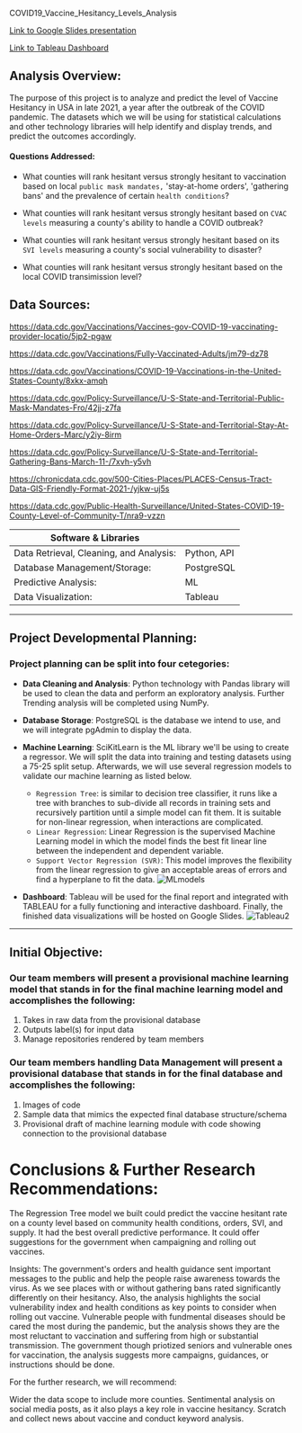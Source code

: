  COVID19_Vaccine_Hesitancy_Levels_Analysis

[Link to Google Slides presentation](https://docs.google.com/presentation/d/1QMLQhXdtwhx3Y2UqlmNIYpZkR67QkC8ZYHKdYIHn1MU/edit#slide=id.p)

[Link to Tableau Dashboard](https://public.tableau.com/views/Covid19VaccinationHesitancylevelofAnalysis/Dashboard1?:language=en-US&:display_count=n&:origin=viz_share_link)
## Analysis Overview:
The purpose of this project is to analyze and predict the level of Vaccine Hesitancy in USA in late 2021, a year after the outbreak of the COVID pandemic. The datasets which we will be using for statistical calculations and other technology libraries will help identify and display trends, and predict the outcomes accordingly.

#### Questions Addressed:

- What counties will rank hesitant versus strongly hesitant to vaccination based on local `public mask mandates,` 'stay-at-home orders', 'gathering bans' and the prevalence of certain `health conditions`? 

- What counties will rank hesitant versus strongly hesitant based on `CVAC levels` measuring a county's ability to handle a COVID outbreak?

- What counties will rank hesitant versus strongly hesitant based on its `SVI levels` measuring a county's social vulnerability to disaster?

- What counties will rank hesitant versus strongly hesitant based on the local COVID transimission level?

 
## Data Sources:

https://data.cdc.gov/Vaccinations/Vaccines-gov-COVID-19-vaccinating-provider-locatio/5jp2-pgaw

https://data.cdc.gov/Vaccinations/Fully-Vaccinated-Adults/jm79-dz78

https://data.cdc.gov/Vaccinations/COVID-19-Vaccinations-in-the-United-States-County/8xkx-amqh

https://data.cdc.gov/Policy-Surveillance/U-S-State-and-Territorial-Public-Mask-Mandates-Fro/42jj-z7fa

https://data.cdc.gov/Policy-Surveillance/U-S-State-and-Territorial-Stay-At-Home-Orders-Marc/y2iy-8irm

https://data.cdc.gov/Policy-Surveillance/U-S-State-and-Territorial-Gathering-Bans-March-11-/7xvh-y5vh

https://chronicdata.cdc.gov/500-Cities-Places/PLACES-Census-Tract-Data-GIS-Friendly-Format-2021-/yjkw-uj5s

https://data.cdc.gov/Public-Health-Surveillance/United-States-COVID-19-County-Level-of-Community-T/nra9-vzzn


| Software & Libraries |   |
| --- | --- |
| Data Retrieval, Cleaning, and Analysis:  | Python, API |
| Database Management/Storage:  | PostgreSQL |
| Predictive Analysis:  | ML |
| Data Visualization:  | Tableau |

***

## Project Developmental Planning:
### Project planning can be split into four cetegories:

- **Data Cleaning and Analysis**: Python technology with Pandas library will be used to clean the data and perform an exploratory analysis. Further Trending analysis will be completed using NumPy.

- **Database Storage**: PostgreSQL is the database we intend to use, and we will integrate pgAdmin to display the data.

- **Machine Learning**: SciKitLearn is the ML library we'll be using to create a regressor. We will split the data into training and testing datasets using a 75-25 split setup.  Afterwards, we will use several regression models to validate our machine learning as listed below.
     - `Regression Tree`: is similar to decision tree classifier, it runs like a tree with branches to sub-divide all records in training sets and recursively partition until a simple model can fit them. It is suitable for non-linear regression, when interactions are complicated.
     - `Linear Regression`: Linear Regression is the supervised Machine Learning model in which the model finds the best fit linear line between the independent and dependent variable.
     -  `Support Vector Regression (SVR)`:  This model improves the flexibility from the linear regression to give an acceptable areas of errors and find a hyperplane to fit the data. 
   ![MLmodels](https://user-images.githubusercontent.com/77947860/181842422-65bdcd17-42da-4642-a765-2976153a5f21.png)



- **Dashboard**:  Tableau will be used for the final report and integrated with TABLEAU for a fully functioning and interactive dashboard. Finally, the finished data visualizations will be hosted on Google Slides.
![Tableau2](https://user-images.githubusercontent.com/77947860/181838164-1f243579-02f0-4db3-8272-21a31a195881.png)


***

## Initial Objective:

### Our team members will present a provisional machine learning model that stands in for the final machine learning model and accomplishes the following:
1. Takes in raw data from the provisional database
2. Outputs label(s) for input data
3. Manage repositories rendered by team members 

### Our team members handling Data Management will present a provisional database that stands in for the final database and accomplishes the following:
1. Images of code 
2. Sample data that mimics the expected final database structure/schema
3. Provisional draft of machine learning module with code showing connection to the provisional database 

# Conclusions & Further Research Recommendations:
The Regression Tree model we built could predict the vaccine hesitant rate on a county level based on community health conditions, orders, SVI, and supply. It had the best overall predictive performance. It could offer suggestions for the government when campaigning and rolling out vaccines.

Insights: The government's orders and health guidance sent important messages to the public and help the people raise awareness towards the virus. As we see places with or without gathering bans rated significantly differently on their hesitancy. Also, the analysis highlights the social vulnerability index and health conditions as key points to consider when rolling out vaccine. Vulnerable people with fundmental diseases should be cared the most during the pandemic, but the analysis shows they are the most reluctant to vaccination and suffering from high or substantial transmission. The government though priotized seniors and vulnerable ones for vaccination, the analysis suggests more campaigns, guidances, or instructions should be done.

For the further research, we will recommend:

Wider the data scope to include more counties.
Sentimental analysis on social media posts, as it also plays a key role in vaccine hesitancy.
Scratch and collect news about vaccine and conduct keyword analysis.





